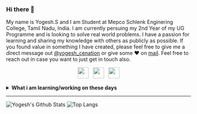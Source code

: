 ### Hi there 👋

My name is Yogesh.S and I am Student at Mepco Schlenk Enginering College, Tamil Nadu, India. I am currently persuing my 2nd Year of my UG Programme and is looking to solve real world problems.
I have a passion for learning and sharing my knowledge with others as publicly as possible. 
If you found value in something I have created, please feel free to give me a direct message out [@yogesh_cenation](https://www.instagram.com/yogesh_cenation/) or give some ♥ on [mail](mailto:yogeshselvarajan@gmail.com). Feel free to reach out in case you want to just get in touch also.

<p align='center'>
<a href="https://www.linkedin.com/in/yogesh-s-544192203/"><img height="30" src="https://github.com/singhkshitij/singhkshitij/blob/master/linkedin.png?raw=true"></a>&nbsp;&nbsp;
<a href="https://www.instagram.com/yogesh_cenation/"><img height="30" src="https://github.com/singhkshitij/singhkshitij/blob/master/instagram.png?raw=true"></a>&nbsp;&nbsp;
<a href="mailto:yogeshselvarajan@gmail.com"><img height="30" src="https://github.com/singhkshitij/singhkshitij/blob/master/mail.png?raw=true"></a>
</p>

<details>
 <summary><strong>What i am learning/working on these days</strong></summary>
 <ul>
   <li> 👀 Better Coding with Efficient Algorithm </li>
   <li> Working with Java and Python </li>
   <li> Playing around with Microsoft Azure and IBM Watson </li>
   <li> Interested in : Cloud Computing  </li>
  </ul>
</details>

***
![Yogesh's Github Stats](https://github-readme-stats.vercel.app/api?username=yogeshcenation&hide=contribs,prs&show_icons=true&hide_border=true&title_color=000)
![Top Langs](https://github-readme-stats.vercel.app/api/top-langs/?username=yogeshcenation&layout=compact&hide_border=true)
<!---
yogeshcenation/yogeshcenation is a ✨ special ✨ repository because its `README.md` (this file) appears on your GitHub profile.
You can click the Preview link to take a look at your changes.
--->
